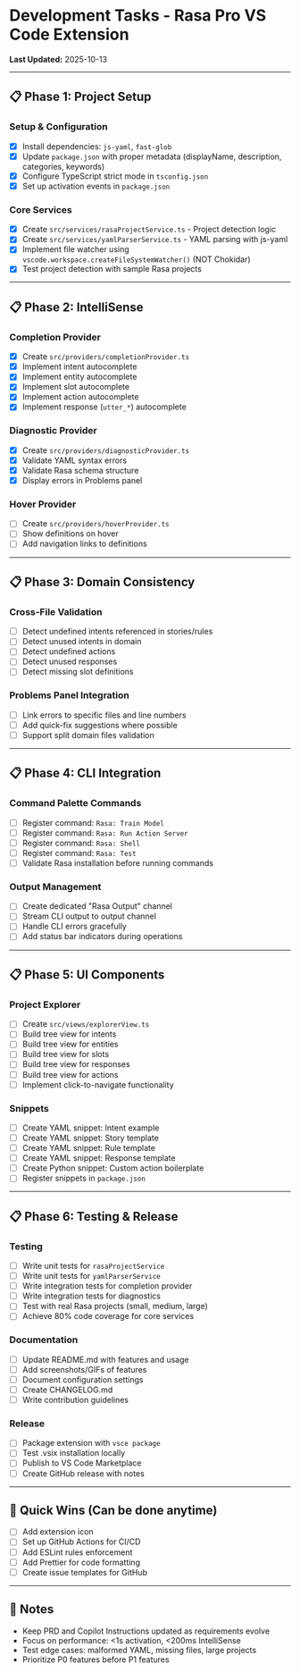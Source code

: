 # Development Tasks - Rasa Pro VS Code Extension

**Last Updated:** 2025-10-13

---

## 📋 Phase 1: Project Setup

### Setup & Configuration

- [x] Install dependencies: `js-yaml`, `fast-glob`
- [x] Update `package.json` with proper metadata (displayName, description, categories, keywords)
- [x] Configure TypeScript strict mode in `tsconfig.json`
- [x] Set up activation events in `package.json`

### Core Services

- [x] Create `src/services/rasaProjectService.ts` - Project detection logic
- [x] Create `src/services/yamlParserService.ts` - YAML parsing with js-yaml
- [x] Implement file watcher using `vscode.workspace.createFileSystemWatcher()` (NOT Chokidar)
- [x] Test project detection with sample Rasa projects

---

## 📋 Phase 2: IntelliSense

### Completion Provider

- [x] Create `src/providers/completionProvider.ts`
- [x] Implement intent autocomplete
- [x] Implement entity autocomplete
- [x] Implement slot autocomplete
- [x] Implement action autocomplete
- [x] Implement response (`utter_*`) autocomplete

### Diagnostic Provider

- [x] Create `src/providers/diagnosticProvider.ts`
- [x] Validate YAML syntax errors
- [x] Validate Rasa schema structure
- [x] Display errors in Problems panel

### Hover Provider

- [ ] Create `src/providers/hoverProvider.ts`
- [ ] Show definitions on hover
- [ ] Add navigation links to definitions

---

## 📋 Phase 3: Domain Consistency

### Cross-File Validation

- [ ] Detect undefined intents referenced in stories/rules
- [ ] Detect unused intents in domain
- [ ] Detect undefined actions
- [ ] Detect unused responses
- [ ] Detect missing slot definitions

### Problems Panel Integration

- [ ] Link errors to specific files and line numbers
- [ ] Add quick-fix suggestions where possible
- [ ] Support split domain files validation

---

## 📋 Phase 4: CLI Integration

### Command Palette Commands

- [ ] Register command: `Rasa: Train Model`
- [ ] Register command: `Rasa: Run Action Server`
- [ ] Register command: `Rasa: Shell`
- [ ] Register command: `Rasa: Test`
- [ ] Validate Rasa installation before running commands

### Output Management

- [ ] Create dedicated "Rasa Output" channel
- [ ] Stream CLI output to output channel
- [ ] Handle CLI errors gracefully
- [ ] Add status bar indicators during operations

---

## 📋 Phase 5: UI Components

### Project Explorer

- [ ] Create `src/views/explorerView.ts`
- [ ] Build tree view for intents
- [ ] Build tree view for entities
- [ ] Build tree view for slots
- [ ] Build tree view for responses
- [ ] Build tree view for actions
- [ ] Implement click-to-navigate functionality

### Snippets

- [ ] Create YAML snippet: Intent example
- [ ] Create YAML snippet: Story template
- [ ] Create YAML snippet: Rule template
- [ ] Create YAML snippet: Response template
- [ ] Create Python snippet: Custom action boilerplate
- [ ] Register snippets in `package.json`

---

## 📋 Phase 6: Testing & Release

### Testing

- [ ] Write unit tests for `rasaProjectService`
- [ ] Write unit tests for `yamlParserService`
- [ ] Write integration tests for completion provider
- [ ] Write integration tests for diagnostics
- [ ] Test with real Rasa projects (small, medium, large)
- [ ] Achieve 80% code coverage for core services

### Documentation

- [ ] Update README.md with features and usage
- [ ] Add screenshots/GIFs of features
- [ ] Document configuration settings
- [ ] Create CHANGELOG.md
- [ ] Write contribution guidelines

### Release

- [ ] Package extension with `vsce package`
- [ ] Test .vsix installation locally
- [ ] Publish to VS Code Marketplace
- [ ] Create GitHub release with notes

---

## 🎯 Quick Wins (Can be done anytime)

- [ ] Add extension icon
- [ ] Set up GitHub Actions for CI/CD
- [ ] Add ESLint rules enforcement
- [ ] Add Prettier for code formatting
- [ ] Create issue templates for GitHub

---

## 📝 Notes

- Keep PRD and Copilot Instructions updated as requirements evolve
- Focus on performance: <1s activation, <200ms IntelliSense
- Test edge cases: malformed YAML, missing files, large projects
- Prioritize P0 features before P1 features

